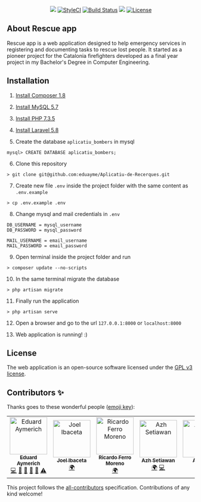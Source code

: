 <p align="center">
<img src="https://img.shields.io/badge/all_contributors-5-orange.svg?style=flat-square">
<a href="https://github.styleci.io/repos/184948124"><img src="https://github.styleci.io/repos/184948124/shield?branch=master" alt="StyleCI"></a>
<a href="https://travis-ci.org/eduayme/Aplicatiu-de-Recerques"><img src="https://travis-ci.org/eduayme/Aplicatiu-de-Recerques.svg?branch=master" alt="Build Status"></a>
<a href="https://shields.io/"><img src="https://img.shields.io/badge/version-v1.0-blue"></a>
<a href="https://github.com/eduayme/Aplicatiu-de-Recerques/blob/master/LICENSE"><img src="https://img.shields.io/badge/License-GPLv3-blue.svg" alt="License"></a>
</p>


## About Rescue app
Rescue app is a web application designed to help emergency services in registering and documenting tasks to rescue lost people. It started as a pioneer project for the Catalonia firefighters developed as a final year project in my Bachelor's Degree in Computer Engineering.


## Installation
1) [Install Composer 1.8](https://getcomposer.org/download)

2) [Install MySQL 5.7](https://dev.mysql.com/doc/mysql-installation-excerpt/5.7/en/)

3) [Install PHP 7.3.5](https://www.php.net/downloads.php)

4) [Install Laravel 5.8](https://laravel.com/docs/5.8/installation)

5) Create the database `aplicatiu_bombers` in mysql
```
mysql> CREATE DATABASE aplicatiu_bombers;
```

6) Clone this repository
```
> git clone git@github.com:eduayme/Aplicatiu-de-Recerques.git
```

7) Create new file `.env` inside the project folder with the same content as `.env.example`
```
> cp .env.example .env
```

8) Change mysql and mail credentials in `.env`
```
DB_USERNAME = mysql_username
DB_PASSWORD = mysql_password

MAIL_USERNAME = email_username
MAIL_PASSWORD = email_password
```

9) Open terminal inside the project folder and run
```
> composer update --no-scripts
```

10) In the same terminal migrate the database
```
> php artisan migrate
```

11) Finally run the application
```
> php artisan serve
```

12) Open a browser and go to the url `127.0.0.1:8000` or `localhost:8000`

13) Web application is running! :)


## License
The web application is an open-source software licensed under the [GPL v3 license](https://opensource.org/licenses/GPL-3.0).

## Contributors ✨

Thanks goes to these wonderful people ([emoji key](https://allcontributors.org/docs/en/emoji-key)):

<!-- ALL-CONTRIBUTORS-LIST:START - Do not remove or modify this section -->
<!-- prettier-ignore -->
<table>
  <tr>
    <td align="center"><a href="https://linkedin.com/in/eduayme"><img src="https://avatars3.githubusercontent.com/u/26260104?v=4" width="100px;" alt="Eduard Aymerich"/><br /><sub><b>Eduard Aymerich</b></sub></a><br /><a href="https://github.com/eduayme/Rescue-app/commits?author=eduayme" title="Code">💻</a> <a href="#ideas-eduayme" title="Ideas, Planning, & Feedback">🤔</a> <a href="#maintenance-eduayme" title="Maintenance">🚧</a> <a href="#projectManagement-eduayme" title="Project Management">📆</a> <a href="#review-eduayme" title="Reviewed Pull Requests">👀</a> <a href="https://github.com/eduayme/Rescue-app/commits?author=eduayme" title="Tests">⚠️</a></td>
    <td align="center"><a href="https://joelibaceta.github.io"><img src="https://avatars1.githubusercontent.com/u/864790?v=4" width="100px;" alt="Joel Ibaceta"/><br /><sub><b>Joel Ibaceta</b></sub></a><br /><a href="#translation-joelibaceta" title="Translation">🌍</a></td>
    <td align="center"><a href="https://github.com/rferromoreno"><img src="https://avatars2.githubusercontent.com/u/5116187?v=4" width="100px;" alt="Ricardo Ferro Moreno"/><br /><sub><b>Ricardo Ferro Moreno</b></sub></a><br /><a href="#translation-rferromoreno" title="Translation">🌍</a></td>
    <td align="center"><a href="https://dribbble.com/azhsetiawan"><img src="https://avatars0.githubusercontent.com/u/3045602?v=4" width="100px;" alt="Azh Setiawan"/><br /><sub><b>Azh Setiawan</b></sub></a><br /><a href="#translation-azhsetiawan" title="Translation">🌍</a> <a href="https://github.com/eduayme/Rescue-app/commits?author=azhsetiawan" title="Code">💻</a></td>
    <td align="center"><a href="https://github.com/kaywinnet"><img src="https://avatars3.githubusercontent.com/u/26384252?v=4" width="100px;" alt="Andrea"/><br /><sub><b>Andrea</b></sub></a><br /><a href="#translation-kaywinnet" title="Translation">🌍</a></td>
  </tr>
</table>

<!-- ALL-CONTRIBUTORS-LIST:END -->

This project follows the [all-contributors](https://github.com/all-contributors/all-contributors) specification. Contributions of any kind welcome!
